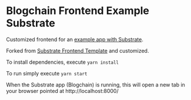 # Blogchain Frontend Example Substrate

Customized frontend for an [example app with Substrate](https://github.com/zupzup/blogchain-example-substrate).

Forked from [Substrate Frontend Template](https://github.com/substrate-developer-hub/substrate-front-end-template) and customized.

To install dependencies, execute `yarn install`

To run simply execute `yarn start`

When the Substrate app (Blogchain) is running, this will open a new tab in your browser pointed at http://localhost:8000/

